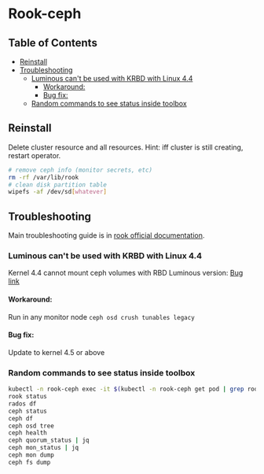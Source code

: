 # Rook-ceph <!-- omit in toc -->

## Table of Contents <!-- omit in toc -->

- [Reinstall](#reinstall)
- [Troubleshooting](#troubleshooting)
  - [Luminous can't be used with KRBD with Linux 4.4](#luminous-cant-be-used-with-krbd-with-linux-44)
    - [Workaround:](#workaround)
    - [Bug fix:](#bug-fix)
  - [Random commands to see status inside toolbox](#random-commands-to-see-status-inside-toolbox)

## Reinstall

Delete cluster resource and all resources. Hint: iff cluster is still creating, restart operator.

```bash
# remove ceph info (monitor secrets, etc)
rm -rf /var/lib/rook
# clean disk partition table
wipefs -af /dev/sd[whatever]
```

## Troubleshooting

Main troubleshooting guide is in [rook official documentation][1].

### Luminous can't be used with KRBD with Linux 4.4

Kernel 4.4 cannot mount ceph volumes with RBD Luminous version: [Bug link][2]

#### Workaround:

Run in any monitor node `ceph osd crush tunables legacy`

#### Bug fix:

Update to kernel 4.5 or above

### Random commands to see status inside toolbox

```bash
kubectl -n rook-ceph exec -it $(kubectl -n rook-ceph get pod | grep rook-ceph-tools | cut -d' ' -f1) -- bash
rook status
rados df
ceph status
ceph df
ceph osd tree
ceph health
ceph quorum_status | jq
ceph mon_status | jq
ceph mon dump
ceph fs dump
```

[1]: https://github.com/rook/rook/blob/master/Documentation/ceph-common-issues.md
[2]: https://bugs.launchpad.net/charm-ceph-mon/+bug/1716735
